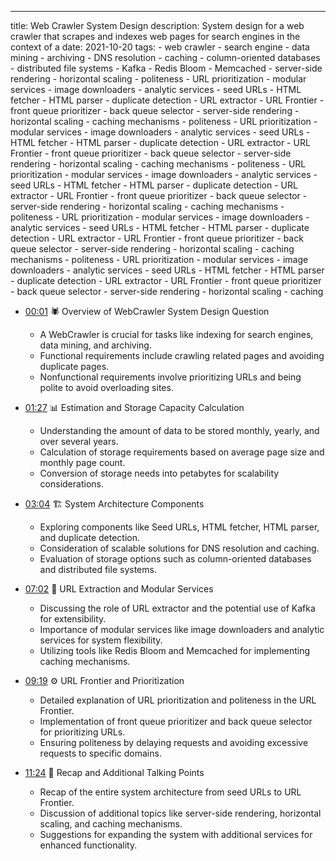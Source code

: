 ---
title: Web Crawler System Design
description: System design for a web crawler that scrapes and indexes web pages for search engines in the context of a 
date: 2021-10-20
tags:
    - web crawler
    - search engine
    - data mining
    - archiving
    - DNS resolution
    - caching
    - column-oriented databases
    - distributed file systems
    - Kafka
    - Redis Bloom
    - Memcached
    - server-side rendering
    - horizontal scaling
    - politeness
    - URL prioritization
    - modular services
    - image downloaders
    - analytic services
    - seed URLs
    - HTML fetcher
    - HTML parser
    - duplicate detection
    - URL extractor
    - URL Frontier
    - front queue prioritizer
    - back queue selector
    - server-side rendering
    - horizontal scaling
    - caching mechanisms
    - politeness
    - URL prioritization
    - modular services
    - image downloaders
    - analytic services
    - seed URLs
    - HTML fetcher
    - HTML parser
    - duplicate detection
    - URL extractor
    - URL Frontier
    - front queue prioritizer
    - back queue selector
    - server-side rendering
    - horizontal scaling
    - caching mechanisms
    - politeness
    - URL prioritization
    - modular services
    - image downloaders
    - analytic services
    - seed URLs
    - HTML fetcher
    - HTML parser
    - duplicate detection
    - URL extractor
    - URL Frontier
    - front queue prioritizer
    - back queue selector
    - server-side rendering
    - horizontal scaling
    - caching mechanisms
    - politeness
    - URL prioritization
    - modular services
    - image downloaders
    - analytic services
    - seed URLs
    - HTML fetcher
    - HTML parser
    - duplicate detection
    - URL extractor
    - URL Frontier
    - front queue prioritizer
    - back queue selector
    - server-side rendering
    - horizontal scaling
    - caching mechanisms
    - politeness
    - URL prioritization
    - modular services
    - image downloaders
    - analytic services
    - seed URLs
    - HTML fetcher
    - HTML parser
    - duplicate detection
    - URL extractor
    - URL Frontier
    - front queue prioritizer
    - back queue selector
    - server-side rendering
    - horizontal scaling
    - caching


- [00:01](https://youtu.be/5DTxuMDYvNc?t=1s) 🕷️ Overview of WebCrawler System Design Question

  - A WebCrawler is crucial for tasks like indexing for search engines, data mining, and archiving.
  - Functional requirements include crawling related pages and avoiding duplicate pages.
  - Nonfunctional requirements involve prioritizing URLs and being polite to avoid overloading sites.

- [01:27](https://youtu.be/5DTxuMDYvNc?t=87s) 📊 Estimation and Storage Capacity Calculation

  - Understanding the amount of data to be stored monthly, yearly, and over several years.
  - Calculation of storage requirements based on average page size and monthly page count.
  - Conversion of storage needs into petabytes for scalability considerations.

- [03:04](https://youtu.be/5DTxuMDYvNc?t=184s) 🏗️ System Architecture Components

  - Exploring components like Seed URLs, HTML fetcher, HTML parser, and duplicate detection.
  - Consideration of scalable solutions for DNS resolution and caching.
  - Evaluation of storage options such as column-oriented databases and distributed file systems.

- [07:02](https://youtu.be/5DTxuMDYvNc?t=422s) 🔗 URL Extraction and Modular Services

  - Discussing the role of URL extractor and the potential use of Kafka for extensibility.
  - Importance of modular services like image downloaders and analytic services for system flexibility.
  - Utilizing tools like Redis Bloom and Memcached for implementing caching mechanisms.

- [09:19](https://youtu.be/5DTxuMDYvNc?t=559s) ⚙️ URL Frontier and Prioritization

  - Detailed explanation of URL prioritization and politeness in the URL Frontier.
  - Implementation of front queue prioritizer and back queue selector for prioritizing URLs.
  - Ensuring politeness by delaying requests and avoiding excessive requests to specific domains.

- [11:24](https://youtu.be/5DTxuMDYvNc?t=684s) 🔄 Recap and Additional Talking Points

  - Recap of the entire system architecture from seed URLs to URL Frontier.
  - Discussion of additional topics like server-side rendering, horizontal scaling, and caching mechanisms.
  - Suggestions for expanding the system with additional services for enhanced functionality.